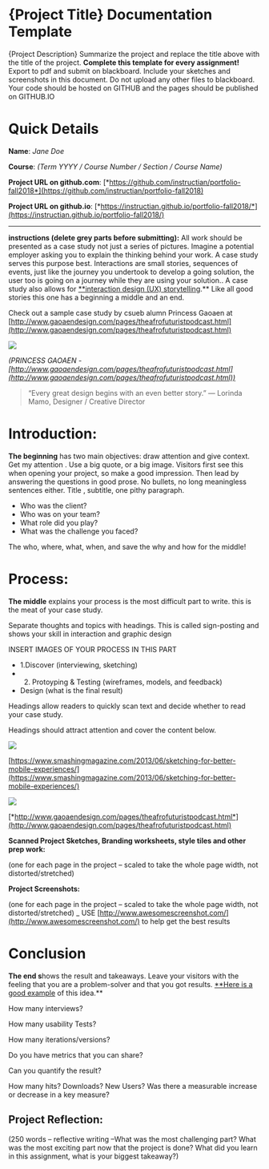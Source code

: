 # {Project Title} Documentation Template

{Project Description} Summarize the project and replace the title above with the title of the project. **Complete this template for every assignment!** Export to pdf and submit on blackboard. Include your sketches and screenshots in this document. Do not upload any other files to blackboard. Your code should be hosted on GITHUB and the pages should be published on GITHUB.IO

# Quick Details

**Name**: *Jane Doe*

**Course**: *(Term YYYY / Course Number / Section / Course Name)*

**Project URL on github.com**: [*https://github.com/instructian/portfolio-fall2018*](https://github.com/instructian/portfolio-fall2018)

**Project URL on github.io**: [*https://instructian.github.io/portfolio-fall2018/*](https://instructian.github.io/portfolio-fall2018/)

---

**instructions (delete grey parts before submitting):**
All work should be presented as a case study not just a series of pictures. 
Imagine a potential employer asking you to explain the thinking behind your work. A case study serves this purpose best. Interactions are small stories, sequences of events, just like the journey you undertook to develop a going solution, the user too is going on a journey while they are using your solution..
A  case study also allows for [**interaction design (UX) storytelling](https://blog.uxfol.io/ux-storytelling/?utm_source=blog&utm_medium=referral&utm_campaign=blog&utm_content=ux-portfolio-template).** Like all good stories this one has a beginning a middle and an end.

Check out a sample case study by csueb alumn Princess Gaoaen at [http://www.gaoaendesign.com/pages/theafrofuturistpodcast.html](http://www.gaoaendesign.com/pages/theafrofuturistpodcast.html)

![](ScreenShot2018-09-16at3-ce4ea735-5684-4764-807c-e8d11a829d7c.16.24PM.png)

*(PRINCESS GAOAEN - [http://www.gaoaendesign.com/pages/theafrofuturistpodcast.html](http://www.gaoaendesign.com/pages/theafrofuturistpodcast.html))*

> “Every great design begins with an even better story.”
— Lorinda Mamo, Designer / Creative Director

# **Introduction:**

**The beginning** has two main objectives: draw attention and give context.  Get my attention . Use a big quote, or a big image. Visitors first see this when opening your project, so make a good impression. Then lead by answering the questions in good prose. No bullets, no long meaningless sentences either. Title , subtitle, one pithy paragraph.  

- Who was the client?
- Who was on your team?
- What role did you play?
- What was the challenge you faced?

The who, where, what, when, and save the why and how for the middle!

# Process:

**The middle** explains your process is the most difficult part to write. this is the meat of your case study.

Separate thoughts and topics with headings. This is called sign-posting and shows your skill in interaction and graphic design 

INSERT IMAGES OF YOUR PROCESS IN THIS PART

- 1.Discover (interviewing, sketching)
- 2. Protoyping & Testing (wireframes, models, and feedback)
- Design (what is the final result)

Headings allow readers to quickly scan text and decide whether to read your case study. 

Headings should attract attention and cover the content below.

![](uiflow-large-mini-bf41a6ae-a005-494b-b2e4-c9a89f698ba0.jpg)

[https://www.smashingmagazine.com/2013/06/sketching-for-better-mobile-experiences/](https://www.smashingmagazine.com/2013/06/sketching-for-better-mobile-experiences/)

![](ScreenShot2018-09-16at3-9a9e7d48-0f20-462e-9f1e-78fe45f50cee.22.54PM.png)

[*http://www.gaoaendesign.com/pages/theafrofuturistpodcast.html*](http://www.gaoaendesign.com/pages/theafrofuturistpodcast.html)

**Scanned Project Sketches, Branding worksheets, style tiles and other prep work:**

(one for each page in the project – scaled to take the whole page width, not distorted/stretched)

**Project Screenshots:**

(one for each page in the project – scaled to take the whole page width, not distorted/stretched) _ USE [http://www.awesomescreenshot.com/](http://www.awesomescreenshot.com/) to help get the best results

# Conclusion

**The end s**hows the result and takeaways.  Leave your visitors with the feeling that you are a problem-solver and that you got results. [**Here is a good example](https://www.uxfol.io/collection/abdd089d-b8c3-4a0b-bfa5-41b81021cb27/project/5ad5e42c7d444800044700b8/?utm_source=blog&utm_medium=referral&utm_campaign=blog) of this idea.**

How many interviews?

How many usability Tests?

How many iterations/versions?

Do you have metrics that you can share? 

Can you quantify the result?

How many hits? Downloads? New Users? Was there a measurable increase or decrease in a key measure?

## Project Reflection:

(250 words – reflective writing –What was the most challenging part? What was the most exciting part now that the project is done? What did you learn in this assignment, what is your biggest takeaway?)
